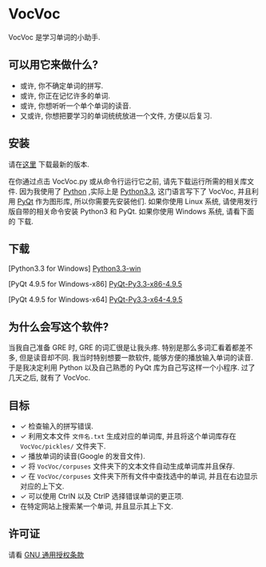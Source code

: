 VocVoc
======

VocVoc 是学习单词的小助手.

可以用它来做什么?
-------------

+ 或许, 你不确定单词的拼写.
+ 或许, 你正在记忆许多的单词.
+ 或许, 你想听听一个单个单词的读音.
+ 又或许, 你想把要学习的单词统统放进一个文件, 方便以后复习.

安装
----

请在[这里][master] 下载最新的版本.

在你通过点击 VocVoc.py 或从命令行运行它之前, 请先下载运行所需的相关库文件.
因为我使用了 [Python][] ,实际上是 [Python3.3][Python3], 这门语言写下了 VocVoc,
并且利用 [PyQt][] 作为图形库, 所以你需要先安装他们.
如果你使用 Linux 系统, 请使用发行版自带的相关命令安装 Python3 和 PyQt.
如果你使用 Windows 系统, 请看下面的 下载.

下载
----

[Python3.3 for Windows] [Python3.3-win]

[PyQt 4.9.5 for Windows-x86] [PyQt-Py3.3-x86-4.9.5]

[PyQt 4.9.5 for Windows-x64] [PyQt-Py3.3-x64-4.9.5]

为什么会写这个软件?
-------------------

当我自己准备 GRE 时, GRE 的词汇很是让我头疼. 特别是那么多词汇看着都差不多,
但是读音却不同. 我当时特别想要一款软件, 能够方便的播放输入单词的读音.
于是我决定利用 Python 以及自己熟悉的 PyQt 库为自己写这样一个小程序.
过了几天之后, 就有了 VocVoc.

目标
----
* ✓ 检查输入的拼写错误.
* ✓ 利用文本文件 `文件名.txt` 生成对应的单词库, 并且将这个单词库存在 `VocVoc/pickles/` 文件夹下.
* ✓ 播放单词的读音(Google 的发音文件).
* ✓ 将 `VocVoc/corpuses` 文件夹下的文本文件自动生成单词库并且保存.
* ✓ 在 `VocVoc/corpuses` 文件夹下所有文件中查找选中的单词, 并且在右边显示对应的上下文.
* ✓ 可以使用 CtrlN 以及 CtrlP 选择错误单词的更正项.
*   在特定网站上搜索某一个单词, 并且显示其上下文.

许可证
------

请看 [GNU 通用授权条款][GPLv3]


[master]:https://github.com/thedevil7/VocVoc/archive/master.zip
[Python]:http://www.python.org/
[Python3]:http://www.python.org/download/releases/3.3.0/
[Python3.3-win]:http://www.python.org/ftp/python/3.3.0/python-3.3.0.msi
[PyQt]:http://www.riverbankcomputing.com/software/pyqt/intro
[PyQt-Py3.3-x64-4.9.5]:http://sourceforge.net/projects/pyqt/files/PyQt4/PyQt-4.9.5/PyQt-Py3.3-x64-gpl-4.9.5-1.exe
[PyQt-Py3.3-x86-4.9.5]:http://sourceforge.net/projects/pyqt/files/PyQt4/PyQt-4.9.5/PyQt-Py3.3-x86-gpl-4.9.5-1.exe
[GPLv3]:http://www.gnu.org/licenses/gpl-3.0-standalone.html
